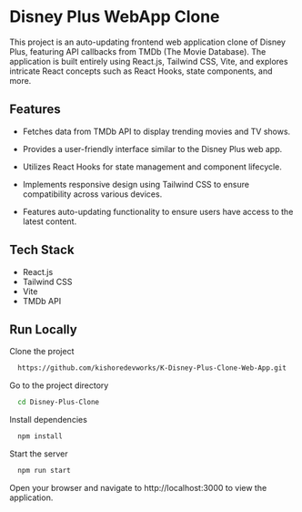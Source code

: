 
# Disney Plus WebApp Clone

This project is an auto-updating frontend web application clone of Disney Plus, featuring API callbacks from TMDb (The Movie Database). The application is built entirely using React.js, Tailwind CSS, Vite, and explores intricate React concepts such as React Hooks, state components, and more.

## Features

- Fetches data from TMDb API to display trending movies and TV shows.

- Provides a user-friendly interface similar to the Disney Plus web app.

- Utilizes React Hooks for state management and component lifecycle.

- Implements responsive design using Tailwind CSS to ensure compatibility across various devices.
- Features auto-updating functionality to ensure users have access to the latest content.




## Tech Stack

- React.js
- Tailwind CSS
- Vite
- TMDb API


## Run Locally

Clone the project

```bash
  https://github.com/kishoredevworks/K-Disney-Plus-Clone-Web-App.git
```

Go to the project directory

```bash
  cd Disney-Plus-Clone
```

Install dependencies

```bash
  npm install
```

Start the server

```bash
  npm run start
```
 Open your browser and navigate to http://localhost:3000 to view the application.

